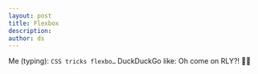 ```yaml
---
layout: post
title: Flexbox
description:
author: ds
---
```


Me (typing): `CSS tricks flexbo…`
DuckDuckGo like: Oh come on RLY?! 🐥🔫
